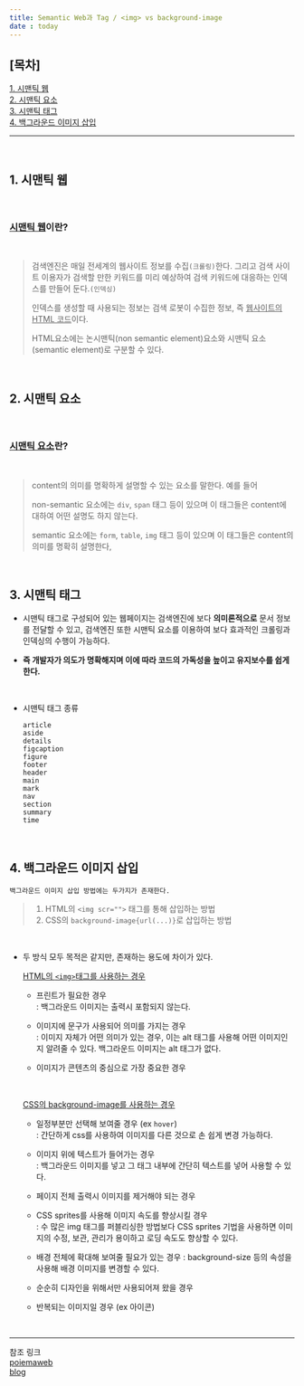 ```yaml
---
title: Semantic Web과 Tag / <img> vs background-image
date : today
---
```


## [목차]
[1. 시맨틱 웹](#1.-시맨틱-웹)     
[2. 시맨틱 요소](#2.-시맨틱-요소)   
[3. 시맨틱 태그](#3.-시맨틱-태그)   
[4. 백그라운드 이미지 삽입](#4.-백그라운드-이미지-삽입)      

---
<br>

## 1. 시맨틱 웹     
<br>

### <u>시맨틱 웹</u>이란? 

<br>

>검색엔진은 매일 전세계의 웹사이트 정보를 수집`(크롤링)`한다. 그리고 검색 사이트 이용자가 검색할 만한 키워드를 미리 예상하여 검색 키워드에 대응하는 인덱스를 만들어 둔다.`(인덱싱)`
>
>
>
>인덱스를 생성할 때 사용되는 정보는 검색 로봇이 수집한 정보, 즉 <u>웹사이트의 HTML 코드</u>이다.
>                 
>HTML요소에는 논시맨틱(non semantic element)요소와 시맨틱 요소(semantic element)로 구분할 수 있다.

<br>

## 2. 시맨틱 요소    

<br>

### <u>시맨틱 요소</u>란?       

<br>

>content의 의미를 명확하게 설명할 수 있는 요소를 말한다. 예를 들어
>
> non-semantic 요소에는 `div`, `span` 태그 등이 있으며 이 태그들은 content에 대하여 어떤 설명도 하지 않는다.
>
>semantic 요소에는 `form`, `table`, `img` 태그 등이 있으며 이 태그들은 content의 의미를 명확히 설명한다, 

<br>

## 3. 시맨틱 태그     

- 시맨틱 태그로 구성되어 있는 웹페이지는 검색엔진에 보다 <b>의미론적으로</b> 문서 정보를 전달할 수 있고, 검색엔진 또한 시맨틱 요소를 이용하여 보다 효과적인 크롤링과 인덱싱의 수행이 가능하다.               

- **즉 개발자가 의도가 명확해지며 이에 따라 코드의 가독성을 높이고 유지보수를 쉽게한다.**

<br>

 - 시맨틱 태그 종류

    ```
    article
    aside
    details
    figcaption
    figure
    footer
    header
    main
    mark
    nav
    section
    summary
    time 
    ``` 

<br>

## 4. 백그라운드 이미지 삽입 

    백그라운드 이미지 삽입 방법에는 두가지가 존재한다. 
> 1. HTML의 `<img scr="">` 태그를 통해 삽입하는 방법 
> 2. CSS의 `background-image{url(...)}`로 삽입하는 방법

<br>

- 두 방식 모두 목적은 같지만, 존재하는 용도에 차이가 있다. 
    
    <u>HTML의 `<img>`태그를 사용하는 경우</u>       
    - 프린트가 필요한 경우      
    : 백그라운드 이미지는 출력시 포함되지 않는다.

    - 이미지에 문구가 사용되어 의미를 가지는 경우       
    : 이미지 자체가 어떤 의미가 있는 경우, 이는 alt 태그를 사용해 어떤 이미지인지 알려줄 수 있다. 백그라운드 이미지는 alt 태그가 없다.

    - 이미지가 콘텐츠의 중심으로 가장 중요한 경우 
    
    <br>

    <u> CSS의 background-image를 사용하는 경우</u>  
     - 일정부분만 선택해 보여줄 경우 (ex `hover`)       
    : 간단하게 css를 사용하여 이미지를 다른 것으로 손 쉽게 변경 가능하다.

    - 이미지 위에 텍스트가 들어가는 경우        
    : 백그라운드 이미지를 넣고 그 태그 내부에 간단히 텍스트를 넣어 사용할 수 있다.

    - 페이지 전체 출력시 이미지를 제거해야 되는 경우

    - CSS sprites를 사용해 이미지 속도를 향상시킬 경우      
    : 수 많은 img 태그를 퍼블리싱한 방법보다 CSS sprites 기법을 사용하면 이미지의 수정, 보관, 관리가 용이하고 로딩 속도도 향상할 수 있다.

    - 배경 전체에 확대해 보여줄 필요가 있는 경우
    : background-size 등의 속성을 사용해 배경 이미지를 변경할 수 있다. 

    - 순순히 디자인을 위해서만 사용되어져 왔을 경우

    - 반복되는 이미지일 경우 (ex 아이콘)

    
<br>

---

참조 링크       
[poiemaweb](https://poiemaweb.com/html5-semantic-web)       
[blog](https://chlolisher.tistory.com/77)
